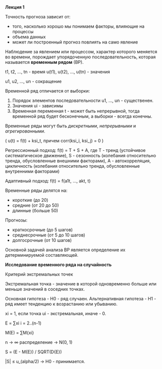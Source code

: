 **Лекция 1**

Точность прогноза зависит от:
 - того, насколько хорошо мы понимаем факторы, влияющие на процессы
 - объема данных
 - может ли построенный прогноз повлиять на само явление

Наблюдение за явлением или процессом, характер которого меняется во времени, порождает упорядоченную последовательность, которая называется **временным рядом** (ВР).

t1, t2, ..., tn - время
u(t1), u(t2), ..., u(tn) - значения

u1, u2, ..., un - сокращение

Временной ряд отличается от выборки:
1. Порядок элементов последовательности u1, ..., un - существенен.
2. Значения ui - зависимы
3. Временная переменная t - может быть непрерывной, тогда временной ряд будет бесконечным, а выборки - всегда конечны.

Временные ряды могут быть *дискретными*, *непрерывными* и *агрегированными*. 

\(
u(t) = f(t) + ksi_t, причем corr(ksi_i, ksi_j) = 0
\)

Регрессионный подход:
f(t) = T + S + A, где 
T - тренд (устойчивое систематическое движение), 
S - сезонность (колебания относительно тренда, обусловленные внешними факторами),
A - автокорреляция, цикличность (колебания относительно тренда,  обусловленные внутренними факторами)

Адаптивный подход:
f(t) = f(a1t, ..., akt, t)

Временные ряды делятся на:
 - короткие (до 20)
 - средние (от 20 до 50)
 - длинные (больше 50)

Прогнозы:
 - краткосрочные (до 5 шагов)
 - среднесрочные (от 5 до 10 шагов)
 - долгосрочные (от 10 шагов)

Основной задачей анализа ВР является определение их детерминируемой составляющей.

**Исследование временного ряда на случайность**

Критерий экстремальных точек

Экстремальная точка - значение в которой одновременно больше или меньше значений в соседних точках.

Основная гипотеза - H0 - ряд случаен.
Альтернативная гипотеза - H1 - ряд имеет тенденцию к возрастанию или убыванию.
 
xi = 1, если точка ui - экстремальная, иначе - 0.

E = ∑xi i = 2..(n-1)

M(E) = ∑M{xi}

n -> ∞
распределение -> N(0, 1)

S = (E - M{E}) / SQRT(D{E})

|S| ≤ u_(alpha/2) -> H0 - принимается.